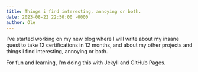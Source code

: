```yaml
---
title: Things i find interesting, annoying or both.
date: 2023-08-22 22:50:00 -0000
author: Ole
---
```


I've started working on my new blog where I will write about my insane quest to take 12 certifications in 12 months, and about my other projects and things i find interesting, annoying or both.

For fun and learning, I'm doing this with Jekyll and GitHub Pages.



